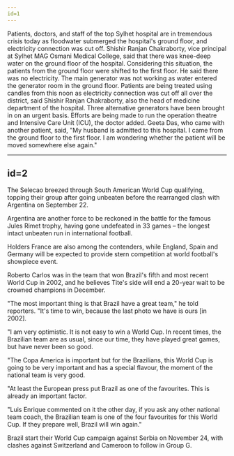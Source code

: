 ```yaml
---
id=1
---
```

Patients, doctors, and staff of the top Sylhet hospital are in tremendous crisis today as floodwater submerged the
hospital's ground floor, and electricity connection was cut off.
Shishir Ranjan Chakraborty, vice principal at Sylhet MAG Osmani Medical College, said that there was knee-deep water on
the ground floor of the hospital. Considering this situation, the patients from the ground floor were shifted to the
first floor.
He said there was no electricity. The main generator was not working as water entered the generator room in the ground
floor.
Patients are being treated using candles from this noon as electricity connection was cut off all over the district,
said Shishir Ranjan Chakraborty, also the head of medicine department of the hospital.
Three alternative generators have been brought in on an urgent basis. Efforts are being made to run the operation
theatre and Intensive Care Unit (ICU), the doctor added.
Geeta Das, who came with another patient, said, "My husband is admitted to this hospital. I came from the ground floor
to the first floor. I am wondering whether the patient will be moved somewhere else again."

---
id=2
---
The Selecao breezed through South American World Cup qualifying, topping their group after going unbeaten before the
rearranged clash with Argentina on September 22.

Argentina are another force to be reckoned in the battle for the famous Jules Rimet trophy, having gone undefeated in 33
games – the longest intact unbeaten run in international football.

Holders France are also among the contenders, while England, Spain and Germany will be expected to provide stern
competition at world football's showpiece event.

Roberto Carlos was in the team that won Brazil's fifth and most recent World Cup in 2002, and he believes Tite's side
will end a 20-year wait to be crowned champions in December.

"The most important thing is that Brazil have a great team," he told reporters. "It's time to win, because the last
photo we have is ours [in 2002].

"I am very optimistic. It is not easy to win a World Cup. In recent times, the Brazilian team are as usual, since our
time, they have played great games, but have never been so good.

"The Copa America is important but for the Brazilians, this World Cup is going to be very important and has a special
flavour, the moment of the national team is very good.

"At least the European press put Brazil as one of the favourites. This is already an important factor.

"Luis Enrique commented on it the other day, if you ask any other national team coach, the Brazilian team is one of the
four favourites for this World Cup. If they prepare well, Brazil will win again."

Brazil start their World Cup campaign against Serbia on November 24, with clashes against Switzerland and Cameroon to follow in Group G.